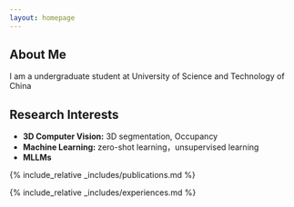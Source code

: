 ```yaml
---
layout: homepage
---
```


## About Me

I am a undergraduate student at University of Science and Technology of China

## Research Interests

- **3D Computer Vision:** 3D segmentation, Occupancy
- **Machine Learning:** zero-shot learning，unsupervised learning  
- **MLLMs**

<!-- ## News

- **[Feb. 2020]** Our paper about incremental learning is accepted to CVPR 2020.
- **[Feb. 2020]** We will host the ACM Multimedia Asia 2020 conference in Singapore!
- **[Sept. 2019]** Our paper about few-shot learning is accepted to NeurIPS 2019.
- **[Mar. 2019]** Our paper about few-shot learning is accepted to CVPR 2019. -->

{% include_relative _includes/publications.md %}

{% include_relative _includes/experiences.md %}

<!-- {% include_relative _includes/services.md %} -->
